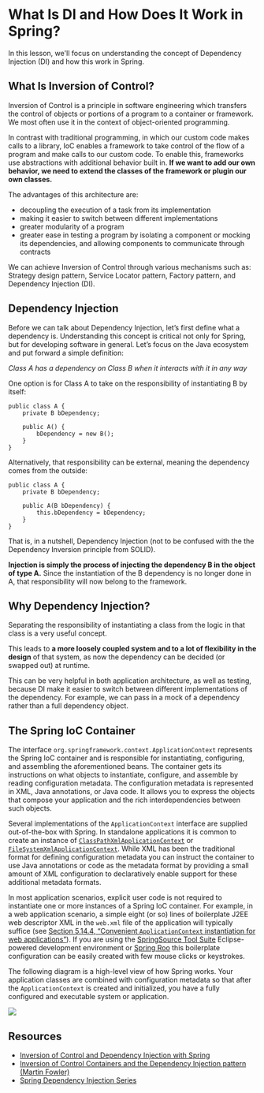 # What Is DI and How Does It Work in Spring?

In this lesson, we'll focus on understanding the concept of Dependency Injection (DI) and how this work in Spring.

## What Is Inversion of Control?

Inversion of Control is a principle in software engineering which transfers the control of objects or portions of a program to a container or framework. We most often use it in the context of object-oriented programming.

In contrast with traditional programming, in which our custom code makes calls to a library, IoC enables a framework to take control of the flow of a program and make calls to our custom code. To enable this, frameworks use abstractions with additional behavior built in. **If we want to add our own behavior, we need to extend the classes of the framework or plugin our own classes.**

The advantages of this architecture are:
* decoupling the execution of a task from its implementation
* making it easier to switch between different implementations
* greater modularity of a program
* greater ease in testing a program by isolating a component or mocking its dependencies, and allowing components to communicate through contracts

We can achieve Inversion of Control through various mechanisms such as: Strategy design pattern, Service Locator pattern, Factory pattern, and Dependency Injection (DI).


## Dependency Injection

Before we can talk about Dependency Injection, let’s first define what a dependency is. Understanding this concept is critical not only for Spring, but for developing software in general. Let’s focus on the Java ecosystem and put forward a simple definition:

_Class A has a dependency on Class B when it interacts with it in any way_

One option is for Class A to take on the responsibility of instantiating B by itself:

```
public class A {
    private B bDependency;
  
    public A() {
        bDependency = new B();    
    }
}
```

Alternatively, that responsibility can be external, meaning the dependency comes from the outside:

```
public class A {
    private B bDependency;
    
    public A(B bDependency) {
        this.bDependency = bDependency;
    }
}
```

That is, in a nutshell, Dependency Injection (not to be confused with the the Dependency Inversion principle from SOLID).

**Injection is simply the process of injecting the dependency B in the object of type A.** Since the instantiation of the B dependency is no longer done in A, that responsibility will now belong to the framework.

## Why Dependency Injection?

Separating the responsibility of instantiating a class from the logic in that class is a very useful concept.

This leads to **a more loosely coupled system and to a lot of flexibility in the design** of that system, as now the dependency can be decided (or swapped out) at runtime.

This can be very helpful in both application architecture, as well as testing, because DI make it easier to switch between different implementations of the dependency. For example, we can pass in a mock of a dependency rather than a full dependency object.

## The Spring IoC Container
The interface `org.springframework.context.ApplicationContext` represents the Spring IoC container and is responsible for instantiating, configuring, and assembling the aforementioned beans. The container gets its instructions on what objects to instantiate, configure, and assemble by reading configuration metadata. The configuration metadata is represented in XML, Java annotations, or Java code. It allows you to express the objects that compose your application and the rich interdependencies between such objects.

Several implementations of the `ApplicationContext` interface are supplied out-of-the-box with Spring. In standalone applications it is common to create an instance of [`ClassPathXmlApplicationContext`](http://static.springsource.org/spring/docs/current/api/org/springframework/context/support/ClassPathXmlApplicationContext.html) or [`FileSystemXmlApplicationContext`](http://static.springsource.org/spring/docs/current/api/org/springframework/context/support/FileSystemXmlApplicationContext.html). While XML has been the traditional format for defining configuration metadata you can instruct the container to use Java annotations or code as the metadata format by providing a small amount of XML configuration to declaratively enable support for these additional metadata formats.

In most application scenarios, explicit user code is not required to instantiate one or more instances of a Spring IoC container. For example, in a web application scenario, a simple eight (or so) lines of boilerplate J2EE web descriptor XML in the `web.xml` file of the application will typically suffice (see [Section 5.14.4, “Convenient `ApplicationContext` instantiation for web applications”](https://docs.spring.io/spring-framework/docs/3.2.x/spring-framework-reference/html/beans.html#context-create "5.14.4 Convenient ApplicationContext instantiation for web applications")). If you are using the [SpringSource Tool Suite](http://www.springsource.com/produts/sts) Eclipse-powered development environment or [Spring Roo](http://www.springsource.org/roo) this boilerplate configuration can be easily created with few mouse clicks or keystrokes.

The following diagram is a high-level view of how Spring works. Your application classes are combined with configuration metadata so that after the `ApplicationContext` is created and initialized, you have a fully configured and executable system or application.

![](images/container-magic.png)

## Resources
- [Inversion of Control and Dependency Injection with Spring](https://www.baeldung.com/inversion-control-and-dependency-injection-in-spring)
- [Inversion of Control Containers and the Dependency Injection pattern (Martin Fowler)](https://martinfowler.com/articles/injection.html)
- [Spring Dependency Injection Series](https://www.baeldung.com/spring-dependency-injection)
